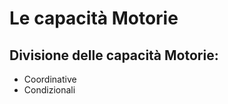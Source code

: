# Le capacità Motorie

## Divisione delle capacità Motorie:
- Coordinative
- Condizionali


<!--stackedit_data:
eyJoaXN0b3J5IjpbLTIwNjgxMzA3NTBdfQ==
-->